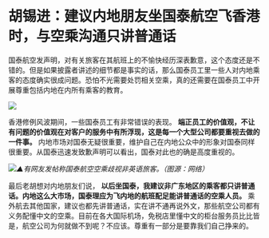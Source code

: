 # 胡锡进：建议内地朋友坐国泰航空飞香港时，与空乘沟通只讲普通话

国泰航空发声明，对有关旅客在其航班上的不愉快经历深表歉意，这个态度还是不错的。但是如果披露者讲述的细节都是事实的话，那么国泰员工里一些人对内地乘客的态度确实很成问题。恐怕不光需要处罚相关空乘，真的还需要在国泰员工中开展尊重包括内地在内所有乘客的教育。

![](https://inews.gtimg.com/om_bt/OZocAgbHD4jZHWgUuc14Y9_Fh0ANd6d-AtpIuMHOQPXWwAA/1000)

香港修例风波期间，一些国泰员工有非常错误的表现。
**端正员工的价值观，不让有问题的价值观在对客户的服务中有所浮现，这是每一个大型公司都要重视去做的一件事。**
内地市场对国泰无疑很重要，维护自己在内地公众中的形象对国泰同样很重要。从国泰迅速发致歉声明可以看出，国泰对此也的确是高度重视的。

![](https://inews.gtimg.com/om_bt/Or_L_PBDczOxPzhXp_BWiMycKBtVGh-92pvvN4bqrDLjsAA/1000)_▲有网友发帖称国泰航空空乘歧视非英语旅客。（图源：网络）_

最后老胡想对内地朋友们说， **以后坐国泰，我建议非广东地区的乘客都只讲普通话。内地这么大市场，国泰理应为飞内地的航班配足能讲普通话的空乘人员。**
乘外航去其他国家，建议也都先讲普通话，实在讲不通再说外文，那些航空公司都有义务配懂中文的空乘。目前在各大国际机场，免税店里懂中文的柜台服务员比比皆是，航空公司为何就做不到呢？不应该。尊重有一部分是要靠我们自己挣来的。

